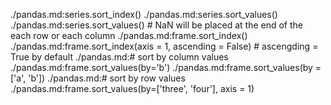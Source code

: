 ./pandas.md:series.sort_index()
./pandas.md:series.sort_values()
./pandas.md:series.sort_values() # NaN will be placed at the end of the each row or each column
./pandas.md:frame.sort_index()
./pandas.md:frame.sort_index(axis = 1, ascending = False)  # ascengding = True by default
./pandas.md:# sort by column values
./pandas.md:frame.sort_values(by='b')
./pandas.md:frame.sort_values(by = ['a', 'b'])
./pandas.md:# sort by row values
./pandas.md:frame.sort_values(by=['three', 'four'], axis = 1)
